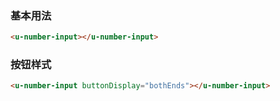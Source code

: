 ### 基本用法

``` html
<u-number-input></u-number-input>
```

### 按钮样式

``` html
<u-number-input buttonDisplay="bothEnds"></u-number-input>
```
